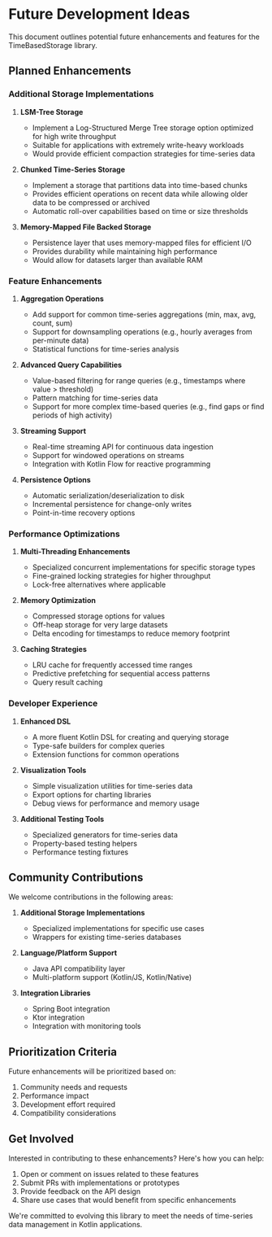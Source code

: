 # Future Development Ideas

This document outlines potential future enhancements and features for the TimeBasedStorage library.

## Planned Enhancements

### Additional Storage Implementations

1. **LSM-Tree Storage**
   - Implement a Log-Structured Merge Tree storage option optimized for high write throughput
   - Suitable for applications with extremely write-heavy workloads
   - Would provide efficient compaction strategies for time-series data

2. **Chunked Time-Series Storage**
   - Implement a storage that partitions data into time-based chunks
   - Provides efficient operations on recent data while allowing older data to be compressed or archived
   - Automatic roll-over capabilities based on time or size thresholds

3. **Memory-Mapped File Backed Storage**
   - Persistence layer that uses memory-mapped files for efficient I/O
   - Provides durability while maintaining high performance
   - Would allow for datasets larger than available RAM

### Feature Enhancements

1. **Aggregation Operations**
   - Add support for common time-series aggregations (min, max, avg, count, sum)
   - Support for downsampling operations (e.g., hourly averages from per-minute data)
   - Statistical functions for time-series analysis

2. **Advanced Query Capabilities**
   - Value-based filtering for range queries (e.g., timestamps where value > threshold)
   - Pattern matching for time-series data
   - Support for more complex time-based queries (e.g., find gaps or find periods of high activity)

3. **Streaming Support**
   - Real-time streaming API for continuous data ingestion
   - Support for windowed operations on streams
   - Integration with Kotlin Flow for reactive programming

4. **Persistence Options**
   - Automatic serialization/deserialization to disk
   - Incremental persistence for change-only writes
   - Point-in-time recovery options

### Performance Optimizations

1. **Multi-Threading Enhancements**
   - Specialized concurrent implementations for specific storage types
   - Fine-grained locking strategies for higher throughput
   - Lock-free alternatives where applicable

2. **Memory Optimization**
   - Compressed storage options for values
   - Off-heap storage for very large datasets
   - Delta encoding for timestamps to reduce memory footprint

3. **Caching Strategies**
   - LRU cache for frequently accessed time ranges
   - Predictive prefetching for sequential access patterns
   - Query result caching

### Developer Experience

1. **Enhanced DSL**
   - A more fluent Kotlin DSL for creating and querying storage
   - Type-safe builders for complex queries
   - Extension functions for common operations

2. **Visualization Tools**
   - Simple visualization utilities for time-series data
   - Export options for charting libraries
   - Debug views for performance and memory usage

3. **Additional Testing Tools**
   - Specialized generators for time-series data
   - Property-based testing helpers
   - Performance testing fixtures

## Community Contributions

We welcome contributions in the following areas:

1. **Additional Storage Implementations**
   - Specialized implementations for specific use cases
   - Wrappers for existing time-series databases

2. **Language/Platform Support**
   - Java API compatibility layer
   - Multi-platform support (Kotlin/JS, Kotlin/Native)

3. **Integration Libraries**
   - Spring Boot integration
   - Ktor integration
   - Integration with monitoring tools

## Prioritization Criteria

Future enhancements will be prioritized based on:

1. Community needs and requests
2. Performance impact
3. Development effort required
4. Compatibility considerations

## Get Involved

Interested in contributing to these enhancements? Here's how you can help:

1. Open or comment on issues related to these features
2. Submit PRs with implementations or prototypes
3. Provide feedback on the API design
4. Share use cases that would benefit from specific enhancements

We're committed to evolving this library to meet the needs of time-series data management in Kotlin applications. 